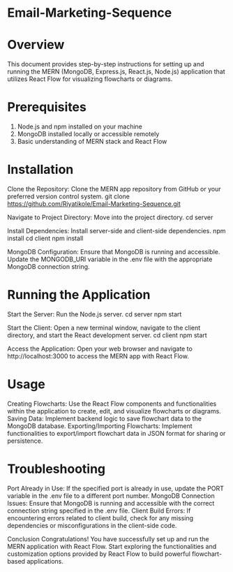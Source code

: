 # Email-Marketing-Sequence

# Overview
This document provides step-by-step instructions for setting up and running the MERN (MongoDB, Express.js, React.js, Node.js) application that utilizes React Flow for visualizing flowcharts or diagrams.

# Prerequisites
1. Node.js and npm installed on your machine
2. MongoDB installed locally or accessible remotely
3. Basic understanding of MERN stack and React Flow

# Installation
Clone the Repository: Clone the MERN app repository from GitHub or your preferred version control system.
git clone https://github.com/Riyatikole/Email-Marketing-Sequence.git

Navigate to Project Directory: Move into the project directory.
cd server 

Install Dependencies: Install server-side and client-side dependencies.
npm install
cd client
npm install

MongoDB Configuration: Ensure that MongoDB is running and accessible. Update the MONGODB_URI variable in the .env file with the appropriate MongoDB connection string.

# Running the Application
Start the Server: Run the Node.js server.
cd server
npm start

Start the Client: Open a new terminal window, navigate to the client directory, and start the React development server.
cd client
npm start

Access the Application: Open your web browser and navigate to http://localhost:3000 to access the MERN app with React Flow.

# Usage
Creating Flowcharts: Use the React Flow components and functionalities within the application to create, edit, and visualize flowcharts or diagrams.
Saving Data: Implement backend logic to save flowchart data to the MongoDB database.
Exporting/Importing Flowcharts: Implement functionalities to export/import flowchart data in JSON format for sharing or persistence.

# Troubleshooting
Port Already in Use: If the specified port is already in use, update the PORT variable in the .env file to a different port number.
MongoDB Connection Issues: Ensure that MongoDB is running and accessible with the correct connection string specified in the .env file.
Client Build Errors: If encountering errors related to client build, check for any missing dependencies or misconfigurations in the client-side code.

Conclusion
Congratulations! You have successfully set up and run the MERN application with React Flow. Start exploring the functionalities and customization options provided by React Flow to build powerful flowchart-based applications.
